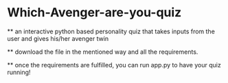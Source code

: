 # Which-Avenger-are-you-quiz

** an  interactive python based personality quiz that takes inputs from the user and gives his/her avenger twin

** download the file in the mentioned way and all the requirements.

** once the requirements are fulfilled, you can run app.py to have your quiz running!
